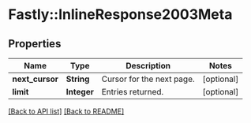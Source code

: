 # Fastly::InlineResponse2003Meta

## Properties

| Name | Type | Description | Notes |
| ---- | ---- | ----------- | ----- |
| **next_cursor** | **String** | Cursor for the next page. | [optional] |
| **limit** | **Integer** | Entries returned. | [optional] |

[[Back to API list]](../../README.md#endpoints) [[Back to README]](../../README.md)


